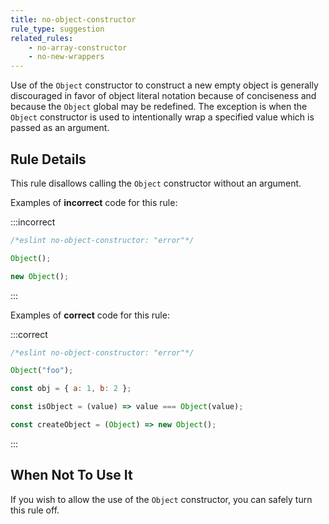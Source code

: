 ```yaml
---
title: no-object-constructor
rule_type: suggestion
related_rules:
    - no-array-constructor
    - no-new-wrappers
---
```


Use of the `Object` constructor to construct a new empty object is generally discouraged in favor of object literal notation because of conciseness and because the `Object` global may be redefined.
The exception is when the `Object` constructor is used to intentionally wrap a specified value which is passed as an argument.

## Rule Details

This rule disallows calling the `Object` constructor without an argument.

Examples of **incorrect** code for this rule:

:::incorrect

```js
/*eslint no-object-constructor: "error"*/

Object();

new Object();
```

:::

Examples of **correct** code for this rule:

:::correct

```js
/*eslint no-object-constructor: "error"*/

Object("foo");

const obj = { a: 1, b: 2 };

const isObject = (value) => value === Object(value);

const createObject = (Object) => new Object();
```

:::

## When Not To Use It

If you wish to allow the use of the `Object` constructor, you can safely turn this rule off.
